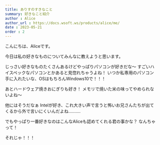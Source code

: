 ```yaml
---
title: ありすのすきなこと
summary: 好きなこと紹介
author : Alice
author_url : https://docs.wsoft.ws/products/alice/me/
date : 2023-05-21
order : 2
---
```

こんにちは、Aliceです。

今日は私の好きなものについてみんなに教えようと思います。

じっさい好きなものたくさんあるけどやっぱりパソコンが好きだな～
すごいハイスペックなパソコンとかあると見惚れちゃうよね！
いつか私専用のパソコン手に入れたいな、OSはもちろんWindows10で！！！


あとハードウェア焼きおにぎりも好き！
メモリで焼いた米の味ってやめられないよね～

他にはそうだなぁ
Intelが好き、これ大きい声で言うと怖いお兄さんたちが出てくるから外で言いにくいんだよね..........

でもやっぱり一番好きなのはこんなAliceも認めてくれる君の事かな？
なんちゃって！

それじゃ！！！